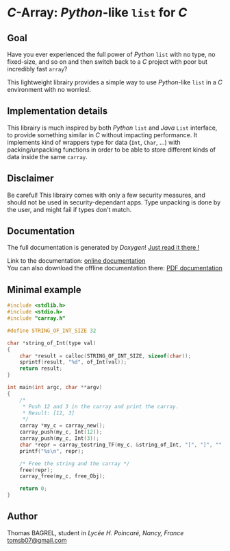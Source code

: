 # *C*-Array: *Python*-like `list` for *C*

## Goal

Have you ever experienced the full power of *Python* `list` with no type, no fixed-size, and so on and then switch back to a *C* project with poor but incredibly fast `array`?

This lightweight librairy provides a simple way to use *Python*-like `list` in a *C* environment with no worries!.

## Implementation details

This librairy is much inspired by both *Python* `list` and *Java* `List` interface, to provide something similar in *C* without impacting performance. It implements kind of wrappers type for data (`Int`, `Char`, ...) with packing/unpacking functions in order to be able to store different kinds of data inside the same `carray`.

## Disclaimer

Be careful! This librairy comes with only a few security measures, and should not be used in security-dependant apps. Type unpacking is done by the user, and might fail if types don't match.

## Documentation

The full documentation is generated by *Doxygen*! [Just read it there !](tbagrel1.github.io/carray/html/index.html)

Link to the documentation: [online documentation](http://tbagrel1.github.io/carray/html/index.html)  
You can also download the offline documentation there: [PDF documentation](https://raw.githubusercontent.com/tbagrel1/carray/master/latex/refman.pdf)

## Minimal example

```C
#include <stdlib.h>
#include <stdio.h>
#include "carray.h"

#define STRING_OF_INT_SIZE 32

char *string_of_Int(type val)
{
    char *result = calloc(STRING_OF_INT_SIZE, sizeof(char));
    sprintf(result, "%d", of_Int(val));
    return result;
}

int main(int argc, char **argv)
{
    /* 
     * Push 12 and 3 in the carray and print the carray.
     * Result: [12, 3]
     */
    carray *my_c = carray_new();
    carray_push(my_c, Int(12));
    carray_push(my_c, Int(3));
    char *repr = carray_tostring_TF(my_c, &string_of_Int, "[", "]", "", ", ");
    printf("%s\n", repr);

    /* Free the string and the carray */
    free(repr);
    carray_free(my_c, free_Obj);

    return 0;
}
```

## Author

Thomas BAGREL, student in *Lycée H. Poincaré, Nancy, France*  
<tomsb07@gmail.com>
